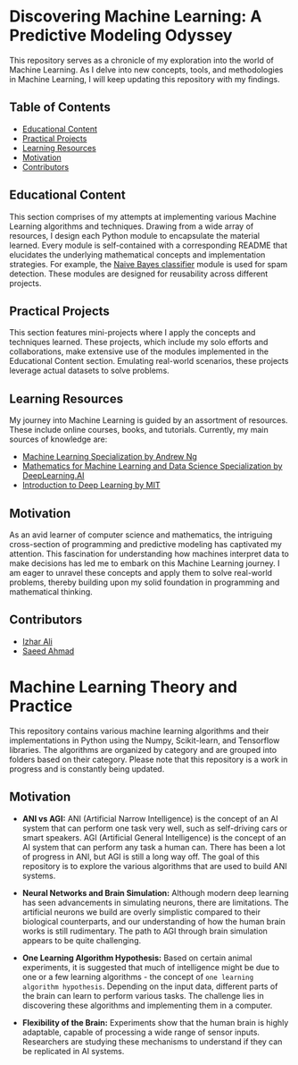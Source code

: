 # Discovering Machine Learning: A Predictive Modeling Odyssey
This repository serves as a chronicle of my exploration into the world of Machine Learning. As I delve into new concepts, tools, and methodologies in Machine Learning, I will keep updating this repository with my findings.

## Table of Contents
* [Educational Content](#educational-content)
* [Practical Projects](#practical-projects)
* [Learning Resources](#learning-resources)
* [Motivation](#motivation)
* [Contributors](#contributors)

## Educational Content
This section comprises of my attempts at implementing various Machine Learning algorithms and techniques. Drawing from a wide array of resources, I design each Python module to encapsulate the material learned. Every module is self-contained with a corresponding README that elucidates the underlying mathematical concepts and implementation strategies. For example, the [Naive Bayes classifier](/learning/naive_bayes_classifier/) module is used for spam detection. These modules are designed for reusability across different projects.

## Practical Projects
This section features mini-projects where I apply the concepts and techniques learned. These projects, which include my solo efforts and collaborations, make extensive use of the modules implemented in the Educational Content section. Emulating real-world scenarios, these projects leverage actual datasets to solve problems.

## Learning Resources
My journey into Machine Learning is guided by an assortment of resources. These include online courses, books, and tutorials. Currently, my main sources of knowledge are:
* [Machine Learning Specialization by Andrew Ng](https://www.coursera.org/specializations/machine-learning-introduction?)
* [Mathematics for Machine Learning and Data Science Specialization by DeepLearning.AI](https://www.coursera.org/specializations/mathematics-for-machine-learning-and-data-science?)
* [Introduction to Deep Learning by MIT](http://introtodeeplearning.com)

## Motivation
As an avid learner of computer science and mathematics, the intriguing cross-section of programming and predictive modeling has captivated my attention. This fascination for understanding how machines interpret data to make decisions has led me to embark on this Machine Learning journey. I am eager to unravel these concepts and apply them to solve real-world problems, thereby building upon my solid foundation in programming and mathematical thinking.

## Contributors
* [Izhar Ali](https://github.com/ali-izhar)
* [Saeed Ahmad](https://github.com/saeedahmadicp)



# Machine Learning Theory and Practice
This repository contains various machine learning algorithms and their implementations in Python using the Numpy, Scikit-learn, and Tensorflow libraries. The algorithms are organized by category and are grouped into folders based on their category. Please note that this repository is a work in progress and is constantly being updated.

## Motivation

- **ANI vs AGI:** ANI (Artificial Narrow Intelligence) is the concept of an AI system that can perform one task very well, such as self-driving cars or smart speakers. AGI (Artificial General Intelligence) is the concept of an AI system that can perform any task a human can. There has been a lot of progress in ANI, but AGI is still a long way off. The goal of this repository is to explore the various algorithms that are used to build ANI systems.

- **Neural Networks and Brain Simulation:** Although modern deep learning has seen advancements in simulating neurons, there are limitations. The artificial neurons we build are overly simplistic compared to their biological counterparts, and our understanding of how the human brain works is still rudimentary. The path to AGI through brain simulation appears to be quite challenging.

- **One Learning Algorithm Hypothesis:** Based on certain animal experiments, it is suggested that much of intelligence might be due to one or a few learning algorithms - the concept of `one learning algorithm hypothesis`. Depending on the input data, different parts of the brain can learn to perform various tasks. The challenge lies in discovering these algorithms and implementing them in a computer.

- **Flexibility of the Brain:** Experiments show that the human brain is highly adaptable, capable of processing a wide range of sensor inputs. Researchers are studying these mechanisms to understand if they can be replicated in AI systems.